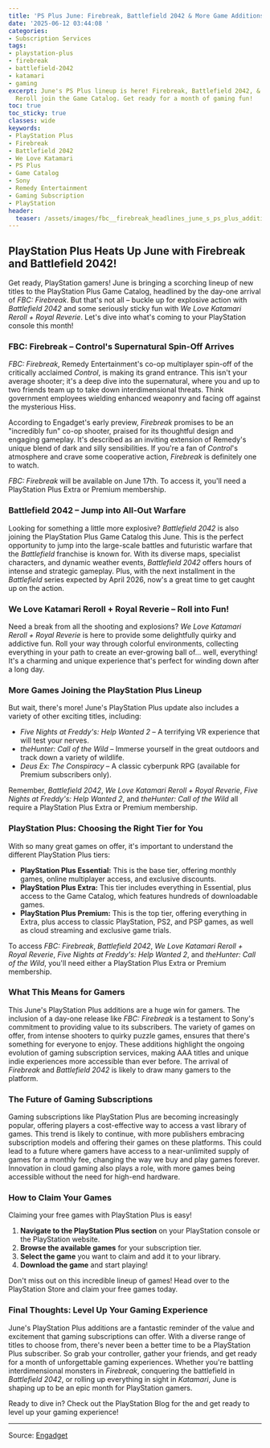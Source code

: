 ```yaml
---
title: 'PS Plus June: Firebreak, Battlefield 2042 & More Game Additions'
date: '2025-06-12 03:44:08 '
categories:
- Subscription Services
tags:
- playstation-plus
- firebreak
- battlefield-2042
- katamari
- gaming
excerpt: June's PS Plus lineup is here! Firebreak, Battlefield 2042, & We Love Katamari
  Reroll join the Game Catalog. Get ready for a month of gaming fun!
toc: true
toc_sticky: true
classes: wide
keywords:
- PlayStation Plus
- Firebreak
- Battlefield 2042
- We Love Katamari
- PS Plus
- Game Catalog
- Sony
- Remedy Entertainment
- Gaming Subscription
- PlayStation
header:
  teaser: /assets/images/fbc__firebreak_headlines_june_s_ps_plus_additions_20250612034408.jpg
---
```


## PlayStation Plus Heats Up June with Firebreak and Battlefield 2042!

Get ready, PlayStation gamers! June is bringing a scorching lineup of new titles to the PlayStation Plus Game Catalog, headlined by the day-one arrival of *FBC: Firebreak*. But that's not all – buckle up for explosive action with *Battlefield 2042* and some seriously sticky fun with *We Love Katamari Reroll + Royal Reverie*. Let's dive into what's coming to your PlayStation console this month!

### FBC: Firebreak – Control's Supernatural Spin-Off Arrives

*FBC: Firebreak*, Remedy Entertainment's co-op multiplayer spin-off of the critically acclaimed *Control*, is making its grand entrance. This isn't your average shooter; it's a deep dive into the supernatural, where you and up to two friends team up to take down interdimensional threats. Think government employees wielding enhanced weaponry and facing off against the mysterious Hiss.

According to Engadget's early preview, *Firebreak* promises to be an "incredibly fun" co-op shooter, praised for its thoughtful design and engaging gameplay. It's described as an inviting extension of Remedy's unique blend of dark and silly sensibilities. If you're a fan of *Control*'s atmosphere and crave some cooperative action, *Firebreak* is definitely one to watch.

*FBC: Firebreak* will be available on June 17th. To access it, you'll need a PlayStation Plus Extra or Premium membership.

### Battlefield 2042 – Jump into All-Out Warfare

Looking for something a little more explosive? *Battlefield 2042* is also joining the PlayStation Plus Game Catalog this June. This is the perfect opportunity to jump into the large-scale battles and futuristic warfare that the *Battlefield* franchise is known for. With its diverse maps, specialist characters, and dynamic weather events, *Battlefield 2042* offers hours of intense and strategic gameplay. Plus, with the next installment in the *Battlefield* series expected by April 2026, now's a great time to get caught up on the action.

### We Love Katamari Reroll + Royal Reverie – Roll into Fun!

Need a break from all the shooting and explosions? *We Love Katamari Reroll + Royal Reverie* is here to provide some delightfully quirky and addictive fun. Roll your way through colorful environments, collecting everything in your path to create an ever-growing ball of… well, everything! It's a charming and unique experience that's perfect for winding down after a long day.

### More Games Joining the PlayStation Plus Lineup

But wait, there's more! June's PlayStation Plus update also includes a variety of other exciting titles, including:

*   *Five Nights at Freddy's: Help Wanted 2* – A terrifying VR experience that will test your nerves.
*   *theHunter: Call of the Wild* – Immerse yourself in the great outdoors and track down a variety of wildlife.
*   *Deus Ex: The Conspiracy* – A classic cyberpunk RPG (available for Premium subscribers only).

Remember, *Battlefield 2042*, *We Love Katamari Reroll + Royal Reverie*, *Five Nights at Freddy's: Help Wanted 2*, and *theHunter: Call of the Wild* all require a PlayStation Plus Extra or Premium membership.

### PlayStation Plus: Choosing the Right Tier for You

With so many great games on offer, it's important to understand the different PlayStation Plus tiers:

*   **PlayStation Plus Essential:** This is the base tier, offering monthly games, online multiplayer access, and exclusive discounts.
*   **PlayStation Plus Extra:** This tier includes everything in Essential, plus access to the Game Catalog, which features hundreds of downloadable games.
*   **PlayStation Plus Premium:** This is the top tier, offering everything in Extra, plus access to classic PlayStation, PS2, and PSP games, as well as cloud streaming and exclusive game trials.

To access *FBC: Firebreak*, *Battlefield 2042*, *We Love Katamari Reroll + Royal Reverie*, *Five Nights at Freddy's: Help Wanted 2*, and *theHunter: Call of the Wild*, you'll need either a PlayStation Plus Extra or Premium membership.

### What This Means for Gamers

This June's PlayStation Plus additions are a huge win for gamers. The inclusion of a day-one release like *FBC: Firebreak* is a testament to Sony's commitment to providing value to its subscribers. The variety of games on offer, from intense shooters to quirky puzzle games, ensures that there's something for everyone to enjoy. These additions highlight the ongoing evolution of gaming subscription services, making AAA titles and unique indie experiences more accessible than ever before. The arrival of *Firebreak* and *Battlefield 2042* is likely to draw many gamers to the platform.

### The Future of Gaming Subscriptions

Gaming subscriptions like PlayStation Plus are becoming increasingly popular, offering players a cost-effective way to access a vast library of games. This trend is likely to continue, with more publishers embracing subscription models and offering their games on these platforms. This could lead to a future where gamers have access to a near-unlimited supply of games for a monthly fee, changing the way we buy and play games forever. Innovation in cloud gaming also plays a role, with more games being accessible without the need for high-end hardware.

### How to Claim Your Games

Claiming your free games with PlayStation Plus is easy!

1.  **Navigate to the PlayStation Plus section** on your PlayStation console or the PlayStation website.
2.  **Browse the available games** for your subscription tier.
3.  **Select the game** you want to claim and add it to your library.
4.  **Download the game** and start playing!

Don't miss out on this incredible lineup of games! Head over to the PlayStation Store and claim your free games today.

### Final Thoughts: Level Up Your Gaming Experience

June's PlayStation Plus additions are a fantastic reminder of the value and excitement that gaming subscriptions can offer. With a diverse range of titles to choose from, there's never been a better time to be a PlayStation Plus subscriber. So grab your controller, gather your friends, and get ready for a month of unforgettable gaming experiences. Whether you're battling interdimensional monsters in *Firebreak*, conquering the battlefield in *Battlefield 2042*, or rolling up everything in sight in *Katamari*, June is shaping up to be an epic month for PlayStation gamers.

Ready to dive in? Check out the PlayStation Blog for the  and get ready to level up your gaming experience!

---

Source: [Engadget](https://www.engadget.com/fbc-firebreak-headlines-junes-ps-plus-additions-211440207.html?src=rss)